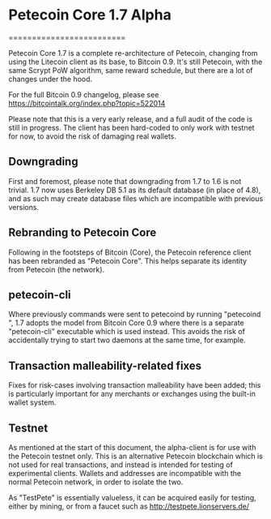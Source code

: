 # Petecoin Core 1.7 Alpha
=========================

Petecoin Core 1.7 is a complete re-architecture of Petecoin, changing from
using the Litecoin client as its base, to Bitcoin 0.9. It's still Petecoin,
with the same Scrypt PoW algorithm, same reward schedule, but there are a 
lot of changes under the hood.


For the full Bitcoin 0.9 changelog, please see https://bitcointalk.org/index.php?topic=522014

Please note that this is a very early release, and a full audit of the code
is still in progress. The client has been hard-coded to only work with testnet
for now, to avoid the risk of damaging real wallets.


Downgrading
-----------

First and foremost, please note that downgrading from 1.7 to 1.6 is not trivial.
1.7 now uses Berkeley DB 5.1 as its default database (in place of 4.8), and as
such may create database files which are incompatible with previous versions.

Rebranding to Petecoin Core
---------------------------

Following in the footsteps of Bitcoin (Core), the Petecoin reference client
has been rebranded as "Petecoin Core". This helps separate its identity
from Petecoin (the network).

petecoin-cli
------------

Where previously commands were sent to petecoind by running
"petecoind <command>", 1.7 adopts the model from Bitcoin Core 0.9 where there is
a separate "petecoin-cli" executable which is used instead. This avoids the risk
of accidentally trying to start two daemons at the same time, for example.


Transaction malleability-related fixes
--------------------------------------

Fixes for risk-cases involving transaction malleability have been added; this
is particularly important for any merchants or exchanges using the built-in
wallet system. 

Testnet
-------

As mentioned at the start of this document, the alpha-client is for use with the
Petecoin testnet only. This is an alternative Petecoin blockchain which is
not used for real transactions, and instead is intended for testing of experimental
clients. Wallets and addresses are incompatible with the normal Petecoin
network, in order to isolate the two.

As "TestPete" is essentially valueless, it can be acquired easily for testing,
either by mining, or from a faucet such as http://testpete.lionservers.de/
